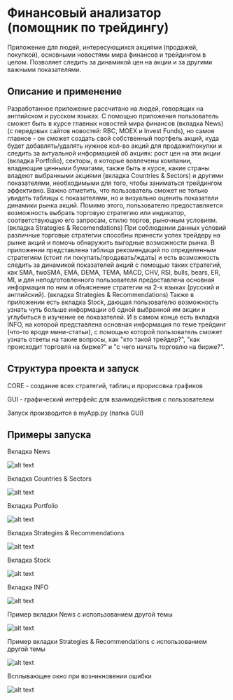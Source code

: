 #  Финансовый анализатор (помощник по трейдингу)
Приложение для людей, интересующихся акциями (продажей, покупкой), 
основными новостями мира финансов и трейдингом в целом. Позволяет следить
за динамикой цен на акции и за другими важными показателями.

## Описание и применение
Разработанное приложение рассчитано на людей, говорящих на английском и русском языках.
С помощью приложения пользователь сможет быть в курсе главных
новостей мира финансов (вкладка News) (с передовых сайтов новостей: RBC, MOEX и Invest Funds),
но самое главное - он сможет создать свой собственный портфель акций,
куда будет добавлять/удалять нужное кол-во акций для продажи/покупки и следить за актуальной информацией об акциях: рост
цен на эти акции (вкладка Portfolio), секторы, в которые вовлечены компании, владеющие ценными бумагами, 
также быть в курсе, какие страны владеют выбранными акциями (вкладка Countries & Sectors) и другими 
показателями, необходимыми для того, чтобы заниматься трейдингом эффективно.
Важно отметить, что пользователь сможет не только увидеть таблицы с показателями,
но и визуально оценить показатели динамики рынка акций.
Помимо этого, пользователю предоставляется возможность выбрать торговую стратегию или индикатор, 
соответствующую его запросам, стилю торгов, рыночным условиям. (вкладка Strategies & Recomendations)
При соблюдении данных условий различные торговые стратегии способны 
принести успех трейдеру на рынке акций и помочь обнаружить выгодные возможности рынка.
В приложении представлена таблица рекомендаций по определенным стратегиям (стоит ли покупать/продавать/ждать) и есть возможность следить за динамикой показателей акций
с помощью таких стратегий, как SMA, twoSMA, EMA, DEMA, TEMA, MACD, CHV, RSI, bulls, bears, ER, MI,
и для неподготовленного пользователя предоставлена основная информация по ним и объяснение стратегии на 2-х языках (русский и английский). (вкладка Strategies & Recommendations)
Также в приложении есть вкладка Stock, дающая пользователю возможность узнать чуть
больше информации об одной выбранной им акции и углубиться в изучение ее показателей. 
И в самом конце есть вкладка INFO, на которой представлена основная информация по теме трейдинг (что-то вроде мини-статьи),
с помощью которой пользователь сможет узнать ответы на такие вопросы, как "кто такой трейдер?", "как происходит торговля на бирже?" и "с чего начать торговлю на бирже?".

## Структура проекта и запуск

CORE - создание всех стратегий, таблиц и прорисовка графиков

GUI - графический интерфейс для взаимодействия с пользователем

Запуск производится в myApp.py (папка GUI)

## Примеры запуска

Вкладка News

![alt text](https://github.com/dzbarts/financial-analisys/examples/1.jpg)

Вкладка Countries & Sectors

![alt text](https://github.com/dzbarts/financial-analisys/examples/2.jpg)

Вкладка Portfolio

![alt text](https://github.com/dzbarts/financial-analisys/examples/3.jpg)

Вкладка Strategies & Recommendations

![alt text](https://github.com/dzbarts/financial-analisys/examples/4.jpg)

Вкладка Stock

![alt text](https://github.com/dzbarts/financial-analisys/examples/5.jpg)

Вкладка INFO

![alt text](https://github.com/dzbarts/financial-analisys/examples/6.jpg)

Пример вкладки News с использованием другой темы

![alt text](https://github.com/dzbarts/financial-analisys/examples/7.jpg)

Пример вкладки Strategies & Recommendations с использованием другой темы

![alt text](https://github.com/dzbarts/financial-analisys/examples/8.jpg)

Всплывающее окно при возникновении ошибки

![alt text](https://github.com/dzbarts/financial-analisys/examples/9.jpg)


